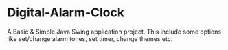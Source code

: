 # Digital-Alarm-Clock
A Basic & Simple Java Swing application project.
This include some options like set/change alarm tones, set timer, change themes etc.
